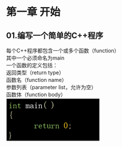 # 第一章 开始
## 01.编写一个简单的C++程序
每个C++程序都包含一个或多个函数（function）  
其中一个必须命名为main  
一个函数的定义包括：   
返回类型（return type）   
函数名（function name）  
参数列表（parameter list，允许为空）   
函数体（function body）  
![Banner](./Picture/1.png)





